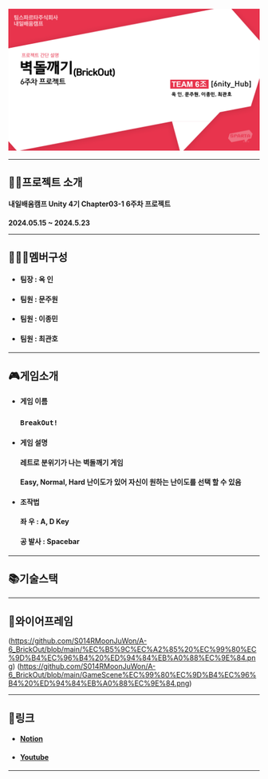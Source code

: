 ![6주차 프로젝트](https://github.com/S014RMoonJuWon/A-6_BrickOut/blob/main/6%EC%A3%BC%EC%B0%A8%ED%94%84%EB%A1%9C%EC%A0%9D%ED%8A%B8.png)

---
## 👨‍🏫프로젝트 소개
<h4>내일배움캠프 Unity 4기 Chapter03-1 6주차 프로젝트

<h4>2024.05.15 ~ 2024.5.23
  
---
## 👨‍👨‍👦멤버구성
- <h4>팀장 : 옥 인
- <h4>팀원 : 문주원
- <h4>팀원 : 이종민
- <h4>팀원 : 최관호
---
## 🎮게임소개
- #### 게임 이름
  ### `BreakOut!`
- <h4>게임 설명 
  <h4>레트로 분위기가 나는 벽돌깨기 게임
  <h4>Easy, Normal, Hard 난이도가 있어 자신이 원하는 난이도를 선택 할 수 있음
- <h4>조작법
  <h4>좌 우 : A, D Key
  <h4>공 발사 : Spacebar
---
## 📚️기술스택

---
## 📁와이어프레임
(https://github.com/S014RMoonJuWon/A-6_BrickOut/blob/main/%EC%B5%9C%EC%A2%85%20%EC%99%80%EC%9D%B4%EC%96%B4%20%ED%94%84%EB%A0%88%EC%9E%84.png)
(https://github.com/S014RMoonJuWon/A-6_BrickOut/blob/main/GameScene%EC%99%80%EC%9D%B4%EC%96%B4%20%ED%94%84%EB%A0%88%EC%9E%84.png)

---
## 📎링크
- #### [Notion](https://www.notion.so/teamsparta/6nity_Hub-0afde3dd9b0c4a8bb4a0de937d63e48c)
- #### [Youtube]()
---
